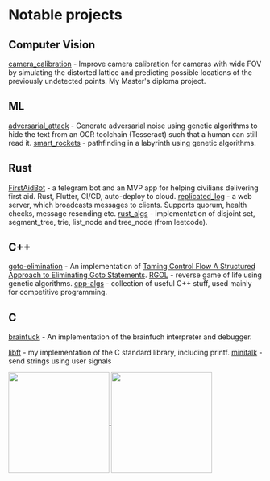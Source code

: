 # Notable projects
## Computer Vision
[camera_calibration](https://github.com/anstadnik/camera_calibration) - Improve camera calibration for cameras with wide FOV by
simulating the distorted lattice and predicting possible locations of the
previously undetected points. My Master's diploma project.

## ML
[adversarial_attack](https://github.com/anstadnik/adversarial_attack) - Generate adversarial noise using genetic algorithms to hide the text from an OCR toolchain (Tesseract) such that a human can still read it.
[smart_rockets](https://github.com/anstadnik/smart_rockets) - pathfinding in a labyrinth using genetic algorithms.

## Rust
[FirstAidBot](https://github.com/anstadnik/FirstAidBot/) - a telegram bot and an MVP app for helping civilians delivering
first aid. Rust, Flutter, CI/CD, auto-deploy to cloud.
[replicated_log](https://github.com/anstadnik/replicated_log) - a web server, which broadcasts messages to clients. Supports
quorum, health checks, message resending etc.
[rust_algs](https://github.com/anstadnik/rust_algs) - implementation of disjoint set, segment_tree, trie, list_node and
tree_node (from leetcode).

## C++
[goto-elimination](https://github.com/anstadnik/goto-elimination) - An implementation of [Taming Control Flow A Structured Approach to Eliminating Goto Statements](https://www.researchgate.net/publication/2609386_Taming_Control_Flow_A_Structured_Approach_to_Eliminating_Goto_Statements).
[RGOL](https://github.com/anstadnik/RGOL) - reverse game of life using genetic algorithms.
[cpp-algs](https://github.com/anstadnik/cpp_algs) - collection of useful C++
stuff, used mainly for competitive programming.

## C
[brainfuck](https://github.com/anstadnik/brainfuck) - An implementation of the brainfuch interpreter and debugger.
<!-- [fdf](https://github.com/anstadnik/fdf) - TODO -->
<!-- [filler](https://github.com/anstadnik/filler) - TODO -->
<!-- [fillit](https://github.com/anstadnik/fillit) - TODO -->
<!-- [ft_printf](https://github.com/anstadnik/ft_printf) - my implementation of printf. Supports TODO -->
<!-- [get_next_line](https://github.com/anstadnik/get_next_line) - read lines from file. Doesn't jump, manages internal linked list -->
<!-- state. -->
<!-- [lem-in](https://github.com/anstadnik/lem-in) - TODO -->
[libft](https://github.com/anstadnik/libft) - my implementation of the C standard library, including printf.
[minitalk](https://github.com/anstadnik/minitalk) - send strings using user signals

<!-- # IDK -->
<!-- n-puzzle TODO -->

<a href="https://github.com/anuraghazra/github-readme-stats">
  <img height=200 align="center" src="https://github-readme-stats.vercel.app/api?username=anstadnik" />
</a>
<a href="https://github.com/anuraghazra/convoychat">
  <!-- <img height=200 align="center" src="https://github-readme-stats.vercel.app/api/top-langs?username=anstadnik&layout=compact&langs_count=10&card_width=320&size_weight=0&count_weight=1" /> -->
  <img height=200 align="center" src="https://github-readme-stats.vercel.app/api/top-langs?username=anstadnik&layout=compact&langs_count=10&card_width=320&hide=Jupyter%20Notebook,Matlab" />
</a>
